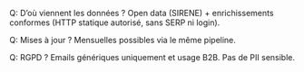 Q: D’où viennent les données ?
Open data (SIRENE) + enrichissements conformes (HTTP statique autorisé, sans SERP ni login).

Q: Mises à jour ?
Mensuelles possibles via le même pipeline.

Q: RGPD ?
Emails génériques uniquement et usage B2B. Pas de PII sensible.